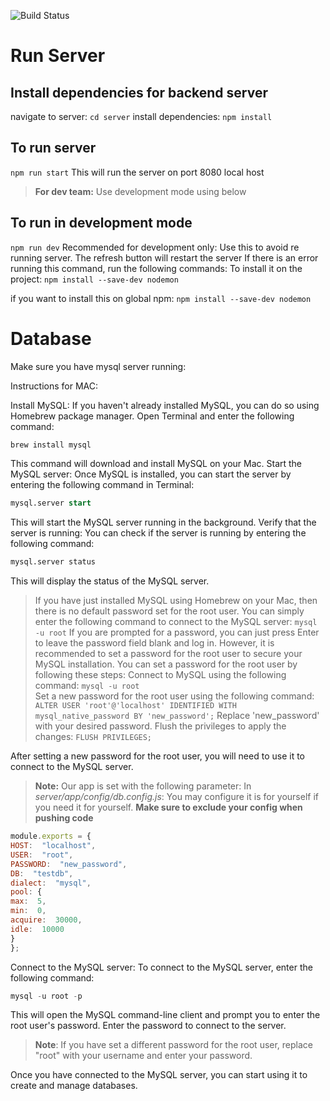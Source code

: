 ![Build Status](https://github.com/jagz97/T2C_SeniorProject/blob/master/.github/workflows/node.js.yml/badge.svg)

# Run Server

## Install dependencies for backend server
navigate to server:
`cd server`
install dependencies:
`npm install`

## To run server
`npm run start`
This will run the server on port 8080 local host

> **For dev team:** Use development mode using below 
## To run in development mode
`npm run dev`
Recommended for development only:
Use this to avoid re running server. The refresh button will restart the server
If there is an error running this command, run the following commands:
To install it on the project:
`npm install --save-dev nodemon`

if you want to install this on global npm:
`npm install --save-dev nodemon`

# Database

Make sure you have mysql server running:

Instructions for MAC:

Install MySQL: If you haven't already installed MySQL, you can do so using Homebrew package manager. Open Terminal and enter the following command:
```bash
brew install mysql
```
This command will download and install MySQL on your Mac.
Start the MySQL server: Once MySQL is installed, you can start the server by entering the following command in Terminal:

```sql
mysql.server start
```
This will start the MySQL server running in the background.
Verify that the server is running: You can check if the server is running by entering the following command:

```sql
mysql.server status
```
This will display the status of the MySQL server.
> If you have just installed MySQL using Homebrew on your Mac, then there is no default password set for the root user. You can simply enter the following command to connect to the MySQL server:
`mysql -u root` 
If you are prompted for a password, you can just press Enter to leave the password field blank and log in. However, it is recommended to set a password for the root user to secure your MySQL installation. You can set a password for the root user by following these steps:
Connect to MySQL using the following command:
 `mysql -u root`    
Set a new password for the root user using the following command:
`ALTER USER 'root'@'localhost' IDENTIFIED WITH mysql_native_password BY 'new_password';` 
Replace 'new_password' with your desired password.
 Flush the privileges to apply the changes:
`FLUSH PRIVILEGES;` 
    
After setting a new password for the root user, you will need to use it to connect to the MySQL server.

> **Note:** Our app is set with the following parameter:
>In *server/app/config/db.config.js*:
> You may configure it is for yourself if you need it for yourself.  **Make sure to exclude your config when pushing code**
```javascript
module.exports = {
HOST:  "localhost",
USER:  "root",
PASSWORD:  "new_password",
DB:  "testdb",
dialect:  "mysql",
pool: {
max:  5,
min:  0,
acquire:  30000,
idle:  10000
}
};
```

Connect to the MySQL server: To connect to the MySQL server, enter the following command:
```sql
mysql -u root -p
```

This will open the MySQL command-line client and prompt you to enter the root user's password. Enter the password to connect to the server.

>**Note**: If you have set a different password for the root user, replace "root" with your username and enter your password.

Once you have connected to the MySQL server, you can start using it to create and manage databases.






